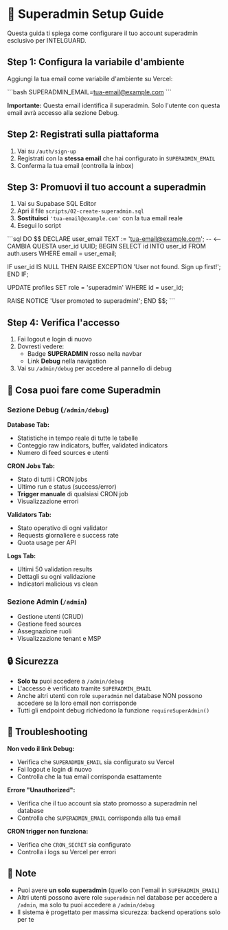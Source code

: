 # 🔐 Superadmin Setup Guide

Questa guida ti spiega come configurare il tuo account superadmin esclusivo per INTELGUARD.

## Step 1: Configura la variabile d'ambiente

Aggiungi la tua email come variabile d'ambiente su Vercel:

\`\`\`bash
SUPERADMIN_EMAIL=tua-email@example.com
\`\`\`

**Importante:** Questa email identifica il superadmin. Solo l'utente con questa email avrà accesso alla sezione Debug.

## Step 2: Registrati sulla piattaforma

1. Vai su `/auth/sign-up`
2. Registrati con la **stessa email** che hai configurato in `SUPERADMIN_EMAIL`
3. Conferma la tua email (controlla la inbox)

## Step 3: Promuovi il tuo account a superadmin

1. Vai su Supabase SQL Editor
2. Apri il file `scripts/02-create-superadmin.sql`
3. **Sostituisci** `'tua-email@example.com'` con la tua email reale
4. Esegui lo script

\`\`\`sql
DO $$
DECLARE
  user_email TEXT := 'tua-email@example.com'; -- <-- CAMBIA QUESTA
  user_id UUID;
BEGIN
  SELECT id INTO user_id FROM auth.users WHERE email = user_email;
  
  IF user_id IS NULL THEN
    RAISE EXCEPTION 'User not found. Sign up first!';
  END IF;
  
  UPDATE profiles SET role = 'superadmin' WHERE id = user_id;
  
  RAISE NOTICE 'User promoted to superadmin!';
END $$;
\`\`\`

## Step 4: Verifica l'accesso

1. Fai logout e login di nuovo
2. Dovresti vedere:
   - Badge **SUPERADMIN** rosso nella navbar
   - Link **Debug** nella navigation
3. Vai su `/admin/debug` per accedere al pannello di debug

## 🎯 Cosa puoi fare come Superadmin

### Sezione Debug (`/admin/debug`)

**Database Tab:**
- Statistiche in tempo reale di tutte le tabelle
- Conteggio raw indicators, buffer, validated indicators
- Numero di feed sources e utenti

**CRON Jobs Tab:**
- Stato di tutti i CRON jobs
- Ultimo run e status (success/error)
- **Trigger manuale** di qualsiasi CRON job
- Visualizzazione errori

**Validators Tab:**
- Stato operativo di ogni validator
- Requests giornaliere e success rate
- Quota usage per API

**Logs Tab:**
- Ultimi 50 validation results
- Dettagli su ogni validazione
- Indicatori malicious vs clean

### Sezione Admin (`/admin`)

- Gestione utenti (CRUD)
- Gestione feed sources
- Assegnazione ruoli
- Visualizzazione tenant e MSP

## 🔒 Sicurezza

- **Solo tu** puoi accedere a `/admin/debug`
- L'accesso è verificato tramite `SUPERADMIN_EMAIL`
- Anche altri utenti con role `superadmin` nel database NON possono accedere se la loro email non corrisponde
- Tutti gli endpoint debug richiedono la funzione `requireSuperAdmin()`

## 🚨 Troubleshooting

**Non vedo il link Debug:**
- Verifica che `SUPERADMIN_EMAIL` sia configurato su Vercel
- Fai logout e login di nuovo
- Controlla che la tua email corrisponda esattamente

**Errore "Unauthorized":**
- Verifica che il tuo account sia stato promosso a superadmin nel database
- Controlla che `SUPERADMIN_EMAIL` corrisponda alla tua email

**CRON trigger non funziona:**
- Verifica che `CRON_SECRET` sia configurato
- Controlla i logs su Vercel per errori

## 📝 Note

- Puoi avere **un solo superadmin** (quello con l'email in `SUPERADMIN_EMAIL`)
- Altri utenti possono avere role `superadmin` nel database per accedere a `/admin`, ma solo tu puoi accedere a `/admin/debug`
- Il sistema è progettato per massima sicurezza: backend operations solo per te
